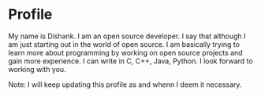 # Profile

My name is Dishank. I am an open source developer. I say that although I am just starting out in the world of open source. I am basically trying to learn more about programming by working on open source projects and gain more experience. I can write in C, C++, Java, Python. I  look forward to working with you.

Note: I will keep updating this profile as and whenn I deem it necessary.
